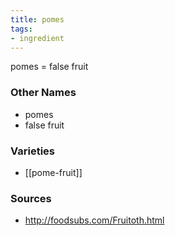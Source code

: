 ```yaml
---
title: pomes
tags:
- ingredient
---
```

pomes = false fruit

### Other Names

* pomes
* false fruit

### Varieties

* [[pome-fruit]]

### Sources
* http://foodsubs.com/Fruitoth.html
